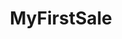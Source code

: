 ---
blog: https://myfirstsale.com/blog
facebook: https://facebook.com/My-First-Sale-107701150903170
instagram: https://instagram.com/myfirstsale
logohandle: myfirstsale
pinterest: https://pinterest.com/1wtue6shdrtc7n5cmtc3s4pqlx939e
sort: myfirstsale
title: MyFirstSale
twitter: https://x.com/My_First_Sale
website: https://myfirstsale.com/
---